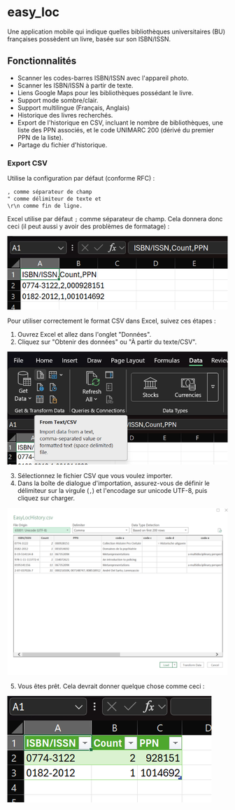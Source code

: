 # easy_loc

Une application mobile qui indique quelles bibliothèques universitaires (BU) françaises possèdent un livre, basée sur son ISBN/ISSN.

## Fonctionnalités
- Scanner les codes-barres ISBN/ISSN avec l'appareil photo.
- Scanner les ISBN/ISSN à partir de texte.
- Liens Google Maps pour les bibliothèques possédant le livre.
- Support mode sombre/clair.
- Support multilingue (Français, Anglais)
- Historique des livres recherchés.
- Export de l'historique en CSV, incluant le nombre de bibliothèques, une liste des PPN associés, et le code UNIMARC 200 (dérivé du premier PPN de la liste).
- Partage du fichier d'historique.

### Export CSV

Utilise la configuration par défaut (conforme RFC) :

    , comme séparateur de champ
    " comme délimiteur de texte et
    \r\n comme fin de ligne.

Excel utilise par défaut `;` comme séparateur de champ. Cela donnera donc ceci (il peut aussi y avoir des problèmes de formatage) :

![Exemple de formatage CSV incorrect dans Excel](assets/example-incorrect-formatting.png)

Pour utiliser correctement le format CSV dans Excel, suivez ces étapes :
 1. Ouvrez Excel et allez dans l'onglet "Données".
 2. Cliquez sur "Obtenir des données" ou "À partir du texte/CSV".

 ![Onglet Données d'Excel avec l'option À partir du texte/CSV mise en évidence](assets/from-text-csv.png)

 3. Sélectionnez le fichier CSV que vous voulez importer.
 4. Dans la boîte de dialogue d'importation, assurez-vous de définir le délimiteur sur la virgule (`,`) et l'encodage sur unicode UTF-8, puis cliquez sur charger.

 ![Boîte de dialogue d'importation Excel montrant la sélection du délimiteur virgule](assets/delimiter-dialog.png)

 5. Vous êtes prêt. Cela devrait donner quelque chose comme ceci :

 ![Exemple de formatage CSV correct dans Excel après importation](assets/correct-formatting.png)
